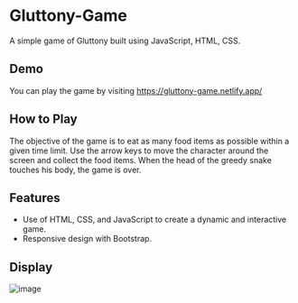 # Gluttony-Game
A simple game of Gluttony built using JavaScript, HTML, CSS.

## Demo
You can play the game by visiting https://gluttony-game.netlify.app/

## How to Play
The objective of the game is to eat as many food items as possible within a given time limit. Use the arrow keys to move the character around the screen and collect the food items. When the head of the greedy snake touches his body, the game is over.

## Features
 - Use of HTML, CSS, and JavaScript to create a dynamic and interactive game.
 - Responsive design with Bootstrap.
 
## Display
![image](https://user-images.githubusercontent.com/90535397/234763792-543148a7-d502-4254-9d7b-07ec5a41d291.png)

